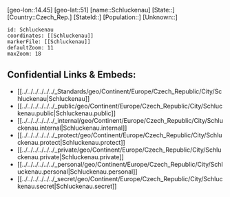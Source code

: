 ﻿---
location: [51,14.45]
mapzoom: [7,12] 
mapmarker: city 
type: City
tags:
- geo/City


SpocWebEntityId: 34039
isDeleted: false
confidential: public

---
[geo-lon::14.45]
[geo-lat::51]
[name::Schluckenau]
[State::]
[Country::Czech_Rep.]
[StateId::]
[Population::]
[Unknown::]


```leaflet
id: Schluckenau
coordinates: [[Schluckenau]]
markerFile: [[Schluckenau]]
defaultZoom: 11 
maxZoom: 18
```


## Confidential Links & Embeds: 
- [[../../../../../../_Standards/geo/Continent/Europe/Czech_Republic/City/Schluckenau|Schluckenau]] 
- [[../../../../../../_public/geo/Continent/Europe/Czech_Republic/City/Schluckenau.public|Schluckenau.public]] 
- [[../../../../../../_internal/geo/Continent/Europe/Czech_Republic/City/Schluckenau.internal|Schluckenau.internal]] 
- [[../../../../../../_protect/geo/Continent/Europe/Czech_Republic/City/Schluckenau.protect|Schluckenau.protect]] 
- [[../../../../../../_private/geo/Continent/Europe/Czech_Republic/City/Schluckenau.private|Schluckenau.private]] 
- [[../../../../../../_personal/geo/Continent/Europe/Czech_Republic/City/Schluckenau.personal|Schluckenau.personal]] 
- [[../../../../../../_secret/geo/Continent/Europe/Czech_Republic/City/Schluckenau.secret|Schluckenau.secret]] 
